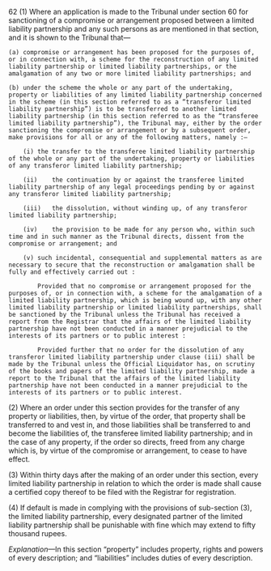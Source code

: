 62
(1) Where an application is made to the Tribunal under section 60 for sanctioning of a compromise or arrangement proposed between a limited liability partnership and any such persons as are mentioned in that section, and it is shown to the Tribunal that—

    (a)	compromise or arrangement has been proposed for the purposes of, or in connection with, a scheme for the reconstruction of any limited liability partnership or limited liability partnerships, or the amalgamation of any two or more limited liability partnerships; and

    (b)	under the scheme the whole or any part of the undertaking, property or liabilities of any limited liability partnership concerned in the scheme (in this section referred to as a “transferor limited liability partnership”) is to be transferred to another limited liability partnership (in this section referred to as the “transferee limited liability partnership”), the Tribunal may, either by the order sanctioning the compromise or arrangement or by a subsequent order, make provisions for all or any of the following matters, namely :—

        (i)	the transfer to the transferee limited liability partnership of the whole or any part of the undertaking, property or liabilities of any transferor limited liability partnership;

        (ii)	the continuation by or against the transferee limited liability partnership of any legal proceedings pending by or against any transferor limited liability partnership;

        (iii)	the dissolution, without winding up, of any transferor limited liability partnership;

        (iv)	the provision to be made for any person who, within such time and in such manner as the Tribunal directs, dissent from the compromise or arrangement; and

        (v)	such incidental, consequential and supplemental matters as are necessary to secure that the reconstruction or amalgamation shall be fully and effectively carried out :

            Provided that no compromise or arrangement proposed for the purposes of, or in connection with, a scheme for the amalgamation of a limited liability partnership, which is being wound up, with any other limited liability partnership or limited liability partnerships, shall be sanctioned by the Tribunal unless the Tribunal has received a report from the Registrar that the affairs of the limited liability partnership have not been conducted in a manner prejudicial to the interests of its partners or to public interest :

            Provided further that no order for the dissolution of any transferor limited liability partnership under clause (iii) shall be made by the Tribunal unless the Official Liquidator has, on scrutiny of the books and papers of the limited liability partnership, made a report to the Tribunal that the affairs of the limited liability partnership have not been conducted in a manner prejudicial to the interests of its partners or to public interest.

(2) Where an order under this section provides for the transfer of any property or liabilities, then, by virtue of the order, that property shall be transferred to and vest in, and those liabilities shall be transferred to and become the liabilities of, the transferee limited liability partnership; and in the case of any property, if the order so directs, freed from any charge which is, by virtue of the compromise or arrangement, to cease to have effect.

(3) Within thirty days after the making of an order under this section, every limited liability partnership in relation to which the order is made shall cause a certified copy thereof to be filed with the Registrar for registration.

(4) If default is made in complying with the provisions of sub-section (3), the limited liability partnership, every designated partner of the limited liability partnership shall be punishable with fine which may extend to fifty thousand rupees.

  *Explanation*—In this section “property” includes property, rights and powers of every description; and “liabilities” includes duties of every description.
